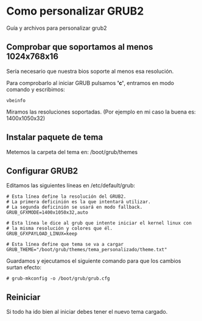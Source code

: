 # Como personalizar GRUB2
Guía y archivos para personalizar grub2

## Comprobar que soportamos al menos 1024x768x16

Sería necesario que nuestra bios soporte al menos esa resolución.

Para comprobarlo al iniciar GRUB pulsamos __'c'__, entramos en modo comando y escribimos:

~~~
vbeinfo
~~~

Miramos las resoluciones soportadas.
(Por ejemplo en mi caso la buena es: 1400x1050x32)

## Instalar paquete de tema

Metemos la carpeta del tema en: /boot/grub/themes 

## Configurar GRUB2 

Editamos las siguientes líneas en /etc/default/grub:

~~~
# Esta línea define la resolución del GRUB2.
# La primera deficinión es la que intentará utilizar.
# La segunda deficinión se usará en modo fallback.
GRUB_GFXMODE=1400x1050x32,auto

# Esta línea le dice al grub que intente iniciar el kernel linux con 
# la misma resolución y colores que él.
GRUB_GFXPAYLOAD_LINUX=keep

# Esta línea define que tema se va a cargar
GRUB_THEME="/boot/grub/themes/tema_personalizado/theme.txt"
~~~

Guardamos y ejecutamos el siguiente comando para que los cambios surtan efecto:
~~~
# grub-mkconfig -o /boot/grub/grub.cfg 
~~~

## Reiniciar

Si todo ha ido bien al iniciar debes tener el nuevo tema cargado.









